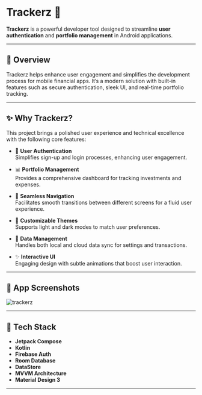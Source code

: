 # Trackerz 🚀

**Trackerz** is a powerful developer tool designed to streamline **user authentication** and **portfolio management** in Android applications.

---

## 📌 Overview

Trackerz helps enhance user engagement and simplifies the development process for mobile financial apps. It’s a modern solution with built-in features such as secure authentication, sleek UI, and real-time portfolio tracking.

---

## ✨ Why Trackerz?

This project brings a polished user experience and technical excellence with the following core features:

- 🎨 **User Authentication**  
  Simplifies sign-up and login processes, enhancing user engagement.

- 📊 **Portfolio Management**  
  Provides a comprehensive dashboard for tracking investments and expenses.

- 🧭 **Seamless Navigation**  
  Facilitates smooth transitions between different screens for a fluid user experience.

- 🌈 **Customizable Themes**  
  Supports light and dark modes to match user preferences.

- 🧮 **Data Management**  
  Handles both local and cloud data sync for settings and transactions.

- ✨ **Interactive UI**  
  Engaging design with subtle animations that boost user interaction.

---

## 📱 App Screenshots

![trackerz](https://github.com/user-attachments/assets/3f7c3061-3bbb-4e5d-a964-5ae95dc6ed5d)

---

## 🚧 Tech Stack

- **Jetpack Compose**
- **Kotlin**
- **Firebase Auth**
- **Room Database**
- **DataStore**
- **MVVM Architecture**
- **Material Design 3**

---
